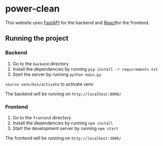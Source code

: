 # power-clean

This website uses [FastAPI](https://fastapi.tiangolo.com/) for the backend and [React](https://reactjs.org/)for the frontend.

## Running the project

### Backend
1. Go to the `backend` directory
2. Install the dependencies by running `pip install -r requirements.txt`
3. Start the server by running `python main.py`

```source venv/bin/activate``` to activate venv

The backend will be running on `http://localhost:8000/`

### Frontend
1. Go to the `frontend` directory
2. Install the dependencies by running `npm install`
3. Start the development server by running `npm start`

The frontend will be running on `http://localhost:3000/`
